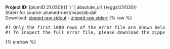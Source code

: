 **Project ID:** [plumID:21.030]({{ '/' | absolute_url }}eggs/21/030/)  
Stderr for source:  plumed-nest/nspe/ab.dat   
Download: [zipped raw stdout](ab.dat.plumed_master.stdout.txt.zip) - [zipped raw stderr](ab.dat.plumed_master.stderr.txt.zip) 
{% raw %}
<pre>
#! Only the first 1000 rows of the error file are shown below
#! To inspect the full error file, please download the zipped raw stderr file above
</pre>
{% endraw %}
